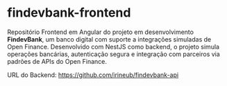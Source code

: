 # findevbank-frontend
Repositório Frontend  em Angular do projeto em desenvolvimento  **FindevBank**, um banco digital com suporte a integrações simuladas de Open Finance. Desenvolvido com NestJS como backend, o projeto simula operações bancárias, autenticação segura e integração com parceiros via padrões de APIs do Open Finance.

URL do Backend:
https://github.com/irineub/findevbank-api
